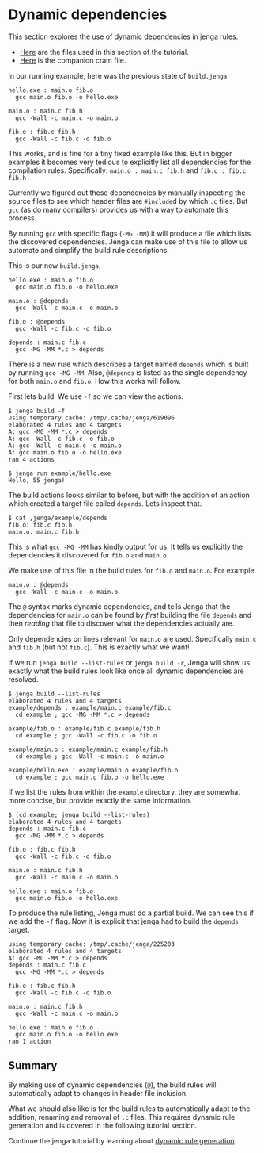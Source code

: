 
# Dynamic dependencies

This section explores the use of dynamic dependencies in jenga rules.

- [Here](files/05) are the files used in this section of the tutorial.
- [Here](cram/05_dynamic_deps.t) is the companion cram file.

In our running example, here was the previous state of `build.jenga`
```
hello.exe : main.o fib.o
  gcc main.o fib.o -o hello.exe

main.o : main.c fib.h
  gcc -Wall -c main.c -o main.o

fib.o : fib.c fib.h
  gcc -Wall -c fib.c -o fib.o
```

This works, and is fine for a tiny fixed example like this. But in bigger examples it becomes very tedious to explicitly list all dependencies for the compilation rules.
Specifically: `main.o : main.c fib.h` and `fib.o : fib.c fib.h`

Currently we figured out these dependencies by manually inspecting the source files to see
which header files are `#include`d by which `.c` files.
But `gcc` (as do many compilers) provides us with a way to automate this process.

By running `gcc` with specific flags (`-MG -MM`) it will produce a file which lists the discovered dependencies. Jenga can make use of this file to allow us automate and simplify the build rule descriptions.

This is our new `build.jenga`.
```
hello.exe : main.o fib.o
  gcc main.o fib.o -o hello.exe

main.o : @depends
  gcc -Wall -c main.c -o main.o

fib.o : @depends
  gcc -Wall -c fib.c -o fib.o

depends : main.c fib.c
  gcc -MG -MM *.c > depends
```

There is a new rule which describes a target named `depends` which is built by running `gcc -MG -MM`.
Also, `@depends` is listed as the single dependency for both `main.o` and `fib.o`.
How this works will follow.

First lets build. We use `-f` so we can view the actions.
```
$ jenga build -f
using temporary cache: /tmp/.cache/jenga/619096
elaborated 4 rules and 4 targets
A: gcc -MG -MM *.c > depends
A: gcc -Wall -c fib.c -o fib.o
A: gcc -Wall -c main.c -o main.o
A: gcc main.o fib.o -o hello.exe
ran 4 actions

$ jenga run example/hello.exe
Hello, 55 jenga!
```

The build actions looks similar to before, but with the addition of an action which created a target file called `depends`. Lets inspect that.
```
$ cat ,jenga/example/depends
fib.o: fib.c fib.h
main.o: main.c fib.h
```

This is what `gcc -MG -MM` has kindly output for us.
It tells us explicitly the dependencies it discovered for `fib.o` and `main.o`

We make use of this file in the build rules for `fib.o` and `main.o`.
For example.
```
main.o : @depends
  gcc -Wall -c main.c -o main.o
```

The `@` syntax marks dynamic dependencies, and tells Jenga that the dependencies for `main.o` can be found by _first_ building the file `depends` and then _reading_ that file to discover what the dependencies actually are.

Only dependencies on lines relevant for `main.o` are used. Specifically `main.c` and `fib.h` (but not `fib.c`).
This is exactly what we want!

If we run `jenga build --list-rules` or `jenga build -r`,
Jenga will show us exactly what the build rules look like once all dynamic dependencies are resolved.
```
$ jenga build --list-rules
elaborated 4 rules and 4 targets
example/depends : example/main.c example/fib.c
  cd example ; gcc -MG -MM *.c > depends

example/fib.o : example/fib.c example/fib.h
  cd example ; gcc -Wall -c fib.c -o fib.o

example/main.o : example/main.c example/fib.h
  cd example ; gcc -Wall -c main.c -o main.o

example/hello.exe : example/main.o example/fib.o
  cd example ; gcc main.o fib.o -o hello.exe
```

If we list the rules from within the `example` directory, they are somewhat more concise, but provide exactly the same information.
```
$ (cd example; jenga build --list-rules)
elaborated 4 rules and 4 targets
depends : main.c fib.c
  gcc -MG -MM *.c > depends

fib.o : fib.c fib.h
  gcc -Wall -c fib.c -o fib.o

main.o : main.c fib.h
  gcc -Wall -c main.c -o main.o

hello.exe : main.o fib.o
  gcc main.o fib.o -o hello.exe
```

To produce the rule listing, Jenga must do a partial build.
We can see this if we add the `-f` flag.
Now it is explicit that jenga had to build the `depends` target.
```
using temporary cache: /tmp/.cache/jenga/225203
elaborated 4 rules and 4 targets
A: gcc -MG -MM *.c > depends
depends : main.c fib.c
  gcc -MG -MM *.c > depends

fib.o : fib.c fib.h
  gcc -Wall -c fib.c -o fib.o

main.o : main.c fib.h
  gcc -Wall -c main.c -o main.o

hello.exe : main.o fib.o
  gcc main.o fib.o -o hello.exe
ran 1 action
```

## Summary

By making use of dynamic dependencies (`@`), the build rules will automatically adapt to changes in header file inclusion.

What we should also like is for the build rules to automatically adapt to the addition, renaming and removal of `.c` files. This requires dynamic rule generation and is covered in the following tutorial section.


Continue the jenga tutorial by learning about
[dynamic rule generation](06_dynamic_rules.md).
